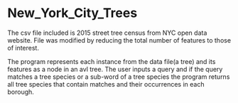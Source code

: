 # New_York_City_Trees

The csv file included is 2015 street tree census from NYC open data website.
File was modified by reducing the total number of features to those of interest.

The program represents each instance from the data file(a tree) and its features as a node in an avl tree.
The user inputs a query and if the query matches a tree species or a sub-word of a tree species the program returns all tree species
that contain matches and their occurrences in each borough.

